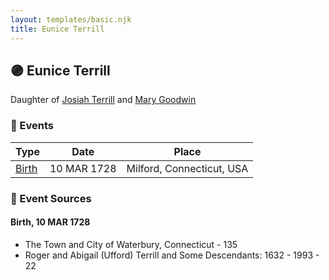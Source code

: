 ```yaml
---
layout: templates/basic.njk
title: Eunice Terrill
---
```

## 🟣 Eunice Terrill

Daughter of [Josiah Terrill](/people/8/80183041) and [Mary Goodwin](/people/4/49404198)

### 📆 Events

Type | Date | Place
------ | ------ | ------
[Birth](#event-6a507d00-3563-4659-8e22-71c59546e057) | 10 MAR 1728 | Milford, Connecticut, USA

### 📰 Event Sources

#### <a id="event-6a507d00-3563-4659-8e22-71c59546e057"></a> Birth, 10 MAR 1728
* The Town and City of Waterbury, Connecticut  - 135
* Roger and Abigail (Ufford) Terrill and Some Descendants: 1632 - 1993  - 22